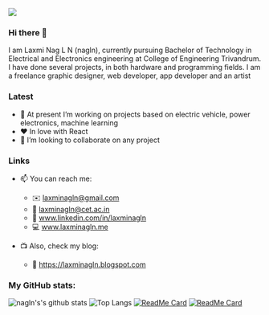 ![](https://komarev.com/ghpvc/?username=laxminagln&color=red&label=nagln's+views)
### Hi there 👋

I am Laxmi Nag L N (nagln), currently pursuing Bachelor of Technology in Electrical and Electronics engineering at College of Engineering Trivandrum. I have done several projects, in both hardware and programming fields. I am a freelance graphic designer, web developer, app developer and an artist

### Latest

- 🔭 At present I’m working on projects based on electric vehicle, power electronics, machine learning
- :heart: In love with React
- 👯 I’m looking to collaborate on any project 

### Links

- 📫 You can reach me: 
  - :envelope: laxminagln@gmail.com
  - :office: laxminagln@cet.ac.in
  - :raising_hand: www.linkedin.com/in/laxminagln
  - :computer: www.laxminagln.me
  
- :tv: Also, check my blog:
  - :book: https://laxminagln.blogspot.com 

### My GitHub stats:

![nagln's's github stats](https://github-readme-stats.vercel.app/api?username=laxminagln&count_private=true&show_icons=true&theme=tokyonight)
![Top Langs](https://github-readme-stats.vercel.app/api/top-langs/?username=laxminagln&layout=compact&theme=dark)
[![ReadMe Card](https://github-readme-stats.vercel.app/api/pin/?username=laxminagln&repo=vashi.io)](https://github.com/laxminagln/vashi.io)
[![ReadMe Card](https://github-readme-stats.vercel.app/api/pin/?username=laxminagln&repo=CodeBees)](https://github.com/laxminagln/CodeBees)



